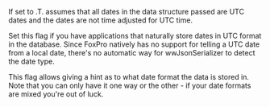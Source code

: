 ﻿If set to .T. assumes that all dates in the data structure passed are UTC dates and the dates are not time adjusted for UTC time.

Set this flag if you have applications that naturally store dates in UTC format in the database. Since FoxPro natively has no support for telling a UTC date from a local date, there's no automatic way for wwJsonSerializer to detect the date type. 

This flag allows giving a hint as to what date format the data is stored in. Note that you can only have it one way or the other - if your date formats are mixed you're out of luck.